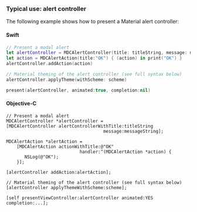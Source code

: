 ### Typical use: alert controller

The following example shows how to present a Material alert controller:

<!--<div class="material-code-render" markdown="1">-->
#### Swift

```swift
// Present a modal alert
let alertController = MDCAlertController(title: titleString, message: messageString)
let action = MDCAlertAction(title:"OK") { (action) in print("OK") }
alertController.addAction(action)

// Material theming of the alert controller (see full syntax below)
alertController.applyTheme(withScheme: scheme)

present(alertController, animated:true, completion:nil)
```

#### Objective-C

```objc
// Present a modal alert
MDCAlertController *alertController =
[MDCAlertController alertControllerWithTitle:titleString
                                     message:messageString];

MDCAlertAction *alertAction =
    [MDCAlertAction actionWithTitle:@"OK"
                            handler:^(MDCAlertAction *action) {
       NSLog(@"OK");
    }];

[alertController addAction:alertAction];

// Material theming of the alert controller (see full syntax below)
[alertController applyThemeWithScheme:scheme];

[self presentViewController:alertController animated:YES completion:...];
```
<!--</div>-->